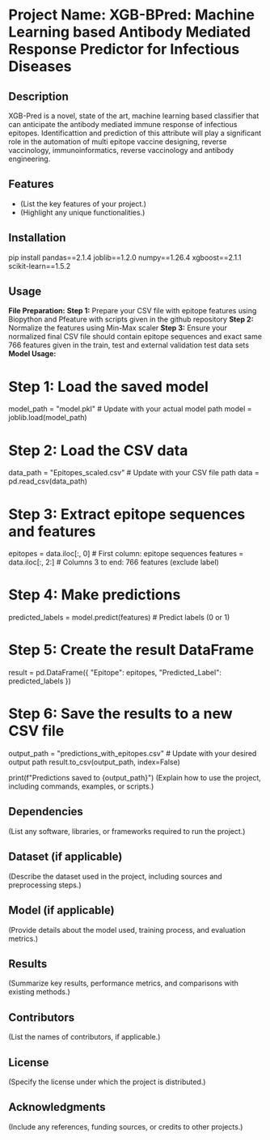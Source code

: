 # Project Name: XGB-BPred: Machine Learning based Antibody Mediated Response Predictor for Infectious Diseases

## Description  
XGB-Pred is a novel, state of the art, machine learning based classifier that can anticipate the antibody mediated immune response of infectious epitopes. 
Identificattion and prediction of this attribute will play a significant role in the automation of multi epitope vaccine designing, reverse vaccinology, immunoinformatics, reverse vaccinology and antibody engineering.

## Features  
- (List the key features of your project.)  
- (Highlight any unique functionalities.)  

## Installation  
pip install pandas==2.1.4 joblib==1.2.0 numpy==1.26.4 xgboost==2.1.1 scikit-learn==1.5.2
## Usage 
**File Preparation:**
**Step 1:** Prepare your CSV file with epitope features using Biopython and Pfeature with scripts given in the github repository
**Step 2:** Normalize the features using Min-Max scaler
**Step 3:** Ensure your normalized final CSV file should contain epitope sequences and exact same 766 features given in the train, test and external validation test data sets
**Model Usage:**
# Step 1: Load the saved model
model_path = "model.pkl"  # Update with your actual model path
model = joblib.load(model_path)
# Step 2: Load the CSV data
data_path = "Epitopes_scaled.csv"  # Update with your CSV file path
data = pd.read_csv(data_path)
# Step 3: Extract epitope sequences and features
epitopes = data.iloc[:, 0]  # First column: epitope sequences
features = data.iloc[:, 2:]  # Columns 3 to end: 766 features (exclude label)

# Step 4: Make predictions
predicted_labels = model.predict(features)  # Predict labels (0 or 1)

# Step 5: Create the result DataFrame
result = pd.DataFrame({
    "Epitope": epitopes,
    "Predicted_Label": predicted_labels
})
# Step 6: Save the results to a new CSV file
output_path = "predictions_with_epitopes.csv"  # Update with your desired output path
result.to_csv(output_path, index=False)

print(f"Predictions saved to {output_path}")
(Explain how to use the project, including commands, examples, or scripts.)  
## Dependencies  
(List any software, libraries, or frameworks required to run the project.)  

## Dataset (if applicable)  
(Describe the dataset used in the project, including sources and preprocessing steps.)  

## Model (if applicable)  
(Provide details about the model used, training process, and evaluation metrics.)  

## Results  
(Summarize key results, performance metrics, and comparisons with existing methods.)  

## Contributors  
(List the names of contributors, if applicable.)  

## License  
(Specify the license under which the project is distributed.)  

## Acknowledgments  
(Include any references, funding sources, or credits to other projects.)  
